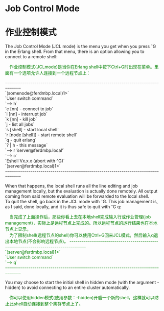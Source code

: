 # Job Control Mode
# 作业控制模式
The Job Control Mode (JCL mode) is the menu you get when you press ˆG in the Erlang shell. From that menu, there is an option allowing you to connect to a remote shell:
<p></p> <font color="green">
&emsp;作业控制模式(JCLmode)是当你在Erlang shell中按下Ctrl+G时出现在菜单。里面有一个选项允许人连接到一个远程节点上：
</font> <p></p>
--------------------------------------------------------------------------------------<br>
`(somenode@ferdmbp.local)1>`<br>
`User switch command`<br>
`--> h`<br>
`c [nn] - connect to job`<br>
`i [nn] - interrupt job`<br>
`k [nn] - kill job`<br>
`j - list all jobs`<br>
`s [shell] - start local shell`<br>
`r [node [shell]] - start remote shell`<br>
`q - quit erlang`<br>
`? | h - this message`<br>
`--> r ’server@ferdmbp.local’`<br>
`--> c`<br>
`Eshell Vx.x.x (abort with ^G)`<br>
`(server@ferdmbp.local)1>`<br>
--------------------------------------------------------------------------------------<br>
<p></p>

When that happens, the local shell runs all the line editing and job management locally, but the evaluation is actually done remotely. All output coming from said remote evaluation will be forwarded to the local shell.<br>
To quit the shell, go back in the JCL mode with ˆG. This job management is, as I said, done locally, and it is thus safe to quit with ˆG q:
<p></p> <font color="green">
&emsp;当完成了上面操作后，那些你看上去在本地shell完成输入行或作业管理(job management)，实际上是远程节点上完成的。所以远程节点的运行结果也在本地节点上显示。<br>
&emsp;为了限制shell(远程节点的shell)你可以使用Ctrl+G回来JCL模式，然后输入q退出本地节点(不会影响远程节点)。
--------------------------------------------------------------------------------------<br>
`(server@ferdmbp.local)1>`<br>
`User switch command`<br>
`--> q`<br>
--------------------------------------------------------------------------------------<br>
</font> <p></p>

You may choose to start the initial shell in hidden mode (with the argument -hidden) to avoid connecting to an entire cluster automatically.
<p></p> <font color="green">
&emsp;你可以使用hidden模式(使用参数：-hidden)开启一个新的shell，这样就可以防止此shell自动连接到整个集群节点上了。
</font> <p></p>
